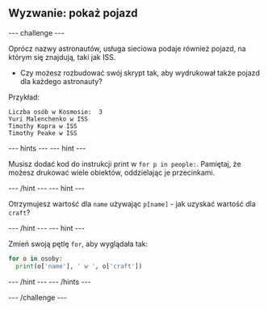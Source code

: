 ## Wyzwanie: pokaż pojazd

--- challenge ---

Oprócz nazwy astronautów, usługa sieciowa podaje również pojazd, na którym się znajdują, taki jak ISS.

+ Czy możesz rozbudować swój skrypt tak, aby wydrukował także pojazd dla każdego astronauty? 

Przykład:

```
Liczba osób w Kosmosie:  3
Yuri Malenchenko w ISS
Timothy Kopra w ISS
Timothy Peake w ISS
```    

--- hints ---
--- hint ---

Musisz dodać kod do instrukcji print w `for p in people:`. Pamiętaj, że możesz drukować wiele obiektów, oddzielając je przecinkami.

--- /hint --- 
--- hint ---

Otrzymujesz wartość dla `name` używając `p[name]` - jak uzyskać wartość dla `craft`?

--- /hint --- 
--- hint ---

Zmień swoją pętlę `for`, aby wyglądała tak:

```python
for o in osoby:
  print(o['name'], ' w ', o['craft'])
```
--- /hint --- 
--- /hints ---


--- /challenge ---